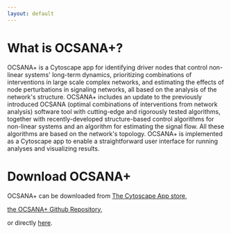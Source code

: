 ```yaml
---
layout: default
---
```



<!-- [Link to another page](./another-page.html). -->

# What is OCSANA+?

OCSANA+ is a Cytoscape app for identifying driver nodes that control non-linear systems' long-term dynamics, prioritizing combinations of interventions in large scale complex networks, and estimating the effects of node perturbations in signaling networks, all based on the analysis of the network's structure. OCSANA+ includes an update to the previously introduced OCSANA (optimal combinations of interventions from network analysis) software tool with cutting-edge and rigorously tested algorithms, together with recently-developed structure-based control algorithms for non-linear systems and an algorithm for estimating the signal flow. All these algorithms are based on the network's topology. OCSANA+ is implemented as a Cytoscape app to enable a straightforward user interface for running analyses and visualizing results. 

# Download OCSANA+

OCSANA+ can be downloaded from
[The Cytoscape App store](http://apps.cytoscape.org/apps/ocsana),

[the OCSANA+ Github Repository](https://github.com/VeraLiconaResearchGroup/OCSANA-Plus_SourceCode/tree/master/OCSANA_Plus/target),

or directly [here](https://github.com/VeraLiconaResearchGroup/OCSANA-Plus_SourceCode/raw/master/OCSANA_Plus/target/OCSANA-0.1-SNAPSHOT.jar).